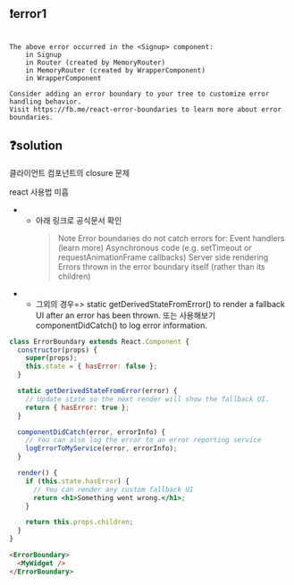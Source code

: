 ## ❗error1

```

The above error occurred in the <Signup> component:
    in Signup
    in Router (created by MemoryRouter)
    in MemoryRouter (created by WrapperComponent)
    in WrapperComponent

Consider adding an error boundary to your tree to customize error handling behavior.
Visit https://fb.me/react-error-boundaries to learn more about error boundaries.

```

## ❓solution

클라이언트 컴포넌트의 closure 문제

react 사용법 미흡

- - 아래 링크로 공식문서 확인
    > Note
    > Error boundaries do not catch errors for:
    > Event handlers (learn more)
    > Asynchronous code (e.g. setTimeout or requestAnimationFrame callbacks)
    > Server side rendering
    > Errors thrown in the error boundary itself (rather than its children)

- - 그외의 경우=> static getDerivedStateFromError() to render a fallback UI after an error has been thrown.
    또는 사용해보기 componentDidCatch() to log error information.

```jsx
class ErrorBoundary extends React.Component {
  constructor(props) {
    super(props);
    this.state = { hasError: false };
  }

  static getDerivedStateFromError(error) {
    // Update state so the next render will show the fallback UI.
    return { hasError: true };
  }

  componentDidCatch(error, errorInfo) {
    // You can also log the error to an error reporting service
    logErrorToMyService(error, errorInfo);
  }

  render() {
    if (this.state.hasError) {
      // You can render any custom fallback UI
      return <h1>Something went wrong.</h1>;
    }

    return this.props.children;
  }
}
```

```html
<ErrorBoundary>
  <MyWidget />
</ErrorBoundary>
```

